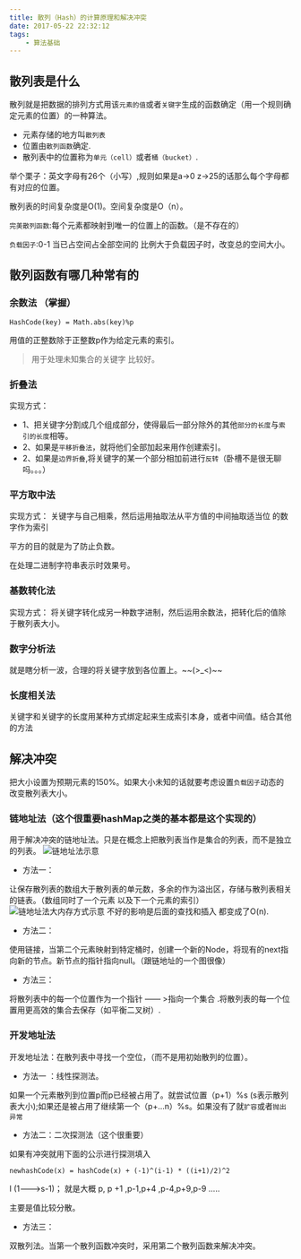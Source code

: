 ```yaml
---
title: 散列（Hash）的计算原理和解决冲突
date: 2017-05-22 22:32:12
tags:
	- 算法基础
---
```

## 散列表是什么

散列就是把数据的排列方式用该`元素的值`或者`关键字`生成的函数确定（用一个规则确定元素的位置）的一种算法。
* 元素存储的地方叫`散列表`
* 位置由`散列函数`确定.
* 散列表中的位置称为`单元（cell）`或者`桶（bucket）`.
<!--more-->
举个栗子：英文字母有26个（小写）,规则如果是a->0 z->25的话那么每个字母都有对应的位置。

散列表的时间复杂度是O(1)。空间复杂度是O（n）。

`完美散列函数`:每个元素都映射到唯一的位置上的函数。（是不存在的）

`负载因子`:0-1 当已占空间占全部空间的 比例大于负载因子时，改变总的空间大小。

## 散列函数有哪几种常有的
### 余数法 （掌握）
```
HashCode(key) = Math.abs(key)%p
```
用值的正整数除于正整数p作为给定元素的索引。
> 用于处理未知集合的关键字 比较好。


### 折叠法
实现方式：
* 1、把关键字分割成几个组成部分，使得最后一部分除外的其他`部分的长度`与`索引的长度`相等。
* 2、如果是`平移折叠法`，就将他们全部加起来用作创建索引。
* 2、如果是`边界折叠`,将关键字的某一个部分相加前进行`反转`（卧槽不是很无聊吗。。。）

### 平方取中法

实现方式： 关键字与自己相乘，然后运用抽取法从平方值的中间抽取适当位 的数字作为索引

平方的目的就是为了防止负数。

在处理二进制字符串表示时效果号。

### 基数转化法
实现方式： 将关键字转化成另一种数字进制，然后运用余数法，把转化后的值除于散列表大小。

### 数字分析法

就是瞎分析一波，合理的将关键字放到各位置上。\~~(>_<)~~

### 长度相关法

关键字和关键字的长度用某种方式绑定起来生成索引本身，或者中间值。结合其他的方法

## 解决冲突

把大小设置为预期元素的150%。如果大小未知的话就要考虑设置`负载因子`动态的改变散列表大小。

### 链地址法（这个很重要hashMap之类的基本都是这个实现的）

用于解决冲突的链地址法。只是在概念上把散列表当作是集合的列表，而不是独立的列表。
![链地址法示意](../../../../images/algori/hash_chaining.png)
* 方法一：

让保存散列表的数组大于散列表的单元数，多余的作为溢出区，存储与散列表相关的链表。（数组同时了一个元素 以及下一个元素的索引）
![链地址法大内存方式示意](../../../../images/algori/hash_chaining_bigmemory.png)
不好的影响是后面的查找和插入 都变成了O(n).
* 方法二：

使用链接，当第二个元素映射到特定桶时，创建一个新的Node，将现有的next指向新的节点。新节点的指针指向null。（跟链地址的一个图很像）
* 方法三：

将散列表中的每一个位置作为一个指针 —— >指向一个集合 .将散列表的每一个位置用更高效的集合去保存（如平衡二叉树）.

### 开发地址法

开发地址法：在散列表中寻找一个空位，（而不是用初始散列的位置）。

* 方法一 ：线性探测法。
 
 如果一个元素散列到位置p而p已经被占用了。就尝试位置（p+1）%s (s表示散列表大小);如果还是被占用了继续第一个（p+...n）%s。如果没有了就`扩容`或者`抛出异常`

* 方法二：二次探测法（这个很重要）

如果有冲突就用下面的公示进行探测填入
```
newhashCode(x) = hashCode(x) + (-1)^(i-1) * ((i+1)/2)^2
```
I (1--->s-1)；
就是大概 p, p +1 ,p-1,p+4 ,p-4,p+9,p-9 .....

主要是值比较分散。
* 方法三： 

双散列法。当第一个散列函数冲突时，采用第二个散列函数来解决冲突。